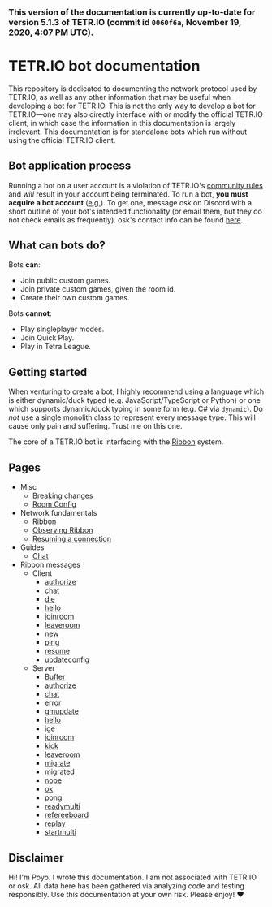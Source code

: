 ### This version of the documentation is currently up-to-date for version **5.1.3** of TETR.IO (commit id `0060f6a`, November 19, 2020, 4:07 PM UTC).

<!--
the above date string is given by the following:
luxon.DateTime.fromMillis(timestamp).setZone("utc").toLocaleString(luxon.DateTime.DATETIME_FULL);
hi, by the way ❤
-->

# TETR.IO bot documentation

This repository is dedicated to documenting the network protocol used by TETR.IO, as well as any other information that may be useful when developing a bot for TETR.IO. This is not the only way to develop a bot for TETR.IO—one may also directly interface with or modify the official TETR.IO client, in which case the information in this documentation is largely irrelevant. This documentation is for standalone bots which run without using the official TETR.IO client.

## Bot application process

Running a bot on a user account is a violation of TETR.IO's [community rules](https://tetr.io/about/rules/) and *will* result in your account being terminated. To run a bot, **you must acquire a bot account** ([e.g.](https://ch.tetr.io/u/5f9751f462f608df7f976f9e)). To get one, message osk on Discord with a short outline of your bot's intended functionality (or email them, but they do not check emails as frequently). osk's contact info can be found [here](https://osk.sh/).

## What can bots do?

Bots **can**:
* Join public custom games.
* Join private custom games, given the room id.
* Create their own custom games.

Bots **cannot**:
* Play singleplayer modes.
* Join Quick Play.
* Play in Tetra League.

## Getting started

When venturing to create a bot, I highly recommend using a language which is either dynamic/duck typed (e.g. JavaScript/TypeScript or Python) or one which supports dynamic/duck typing in some form (e.g. C# via `dynamic`). Do *not* use a single monolith class to represent every message type. This will cause only pain and suffering. Trust me on this one.

The core of a TETR.IO bot is interfacing with the [Ribbon](Ribbon.md) system.

## Pages

* Misc
    * [Breaking changes](Breaking_changes.md)
    * [Room Config](Room_Config.md)
* Network fundamentals
    * [Ribbon](Ribbon.md)
    * [Observing Ribbon](Observing_Ribbon.md)
    * [Resuming a connection](Resuming_a_connection.md)
* Guides
    * [Chat](Chat.md)
* Ribbon messages
    * Client
        * [authorize](Messages/client_authorize.md)
        * [chat](Messages/client_chat.md)
        * [die](Messages/client_die.md)
        * [hello](Messages/client_hello.md)
        * [joinroom](Messages/client_joinroom.md)
        * [leaveroom](Messages/client_leaveroom.md)
        * [new](Messages/client_new.md)
        * [ping](Messages/client_ping.md)
        * [resume](Messages/client_resume.md)
        * [updateconfig](Messages/client_updateconfig.md)
    * Server
        * [Buffer](Messages/server_Buffer.md)
        * [authorize](Messages/server_authorize.md)
        * [chat](Messages/server_chat.md)
        * [error](Messages/server_error.md)
        * [gmupdate](Messages/server_gmupdate.md)
        * [hello](Messages/server_hello.md)
        * [ige](Messages/server_ige.md)
        * [joinroom](Messages/server_joinroom.md)
        * [kick](Messages/server_kick.md)
        * [leaveroom](Messages/server_leaveroom.md)
        * [migrate](Messages/server_migrate.md)
        * [migrated](Messages/server_migrated.md)
        * [nope](Messages/server_nope.md)
        * [ok](Messages/server_ok.md)
        * [pong](Messages/server_pong.md)
        * [readymulti](Messages/server_readymulti.md)
        * [refereeboard](Messages/server_refereeboard.md)
        * [replay](Messages/server_replay.md)
        * [startmulti](Messages/server_startmulti.md)

## Disclaimer

Hi! I'm Poyo. I wrote this documentation. I am not associated with TETR.IO or osk. All data here has been gathered via analyzing code and testing responsibly. Use this documentation at your own risk. Please enjoy! ❤